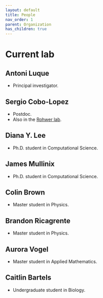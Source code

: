 ```yaml
---
layout: default
title: People
nav_order: 1
parent: Organization
has_children: true
---
```


# Current lab

## Antoni Luque 
+ Principal investigator.

## Sergio Cobo-Lopez
+ Postdoc.
+ Also in the [Rohwer lab](https://coralandphage.org).

## Diana Y. Lee
+ Ph.D. student in Computational Science.

## James Mullinix
+ Ph.D. student in Computational Science.

## Colin Brown
+ Master student in Physics.

## Brandon Ricagrente
+ Master student in Physics.

## Aurora Vogel
+ Master student in Applied Mathematics.

## Caitlin Bartels
+ Undergraduate student in Biology.
